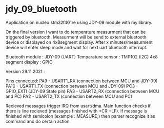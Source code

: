 # jdy_09_bluetooth
Application on nucleo stm32f401re using JDY-09 module with my library.

On the final version i want to do temperature measurment that can be triggered by bluetooth. Measurment will be send to external bluetooth device
or displayed on 4x8segment display. After x minutes/measurment device will enter sleep mode and wait for next uart bluetooth interrupt.

Bluetooth module : JDY-09 (UART)
Temparature sensor : TMP102 (I2C)
4x8 segment display : GPIO

Version 29.11.2021 :

Pins connected:
PA9 - USART1_RX (connection between MCU and JDY-09)
PA10 - USART1_TX (connection between MCU and JDY-09)
PC3 - GPIO_EXTI (JDY-09 State pin)
PA3 - USART2_RX (connection between MCU and PC)
PA2 - USART2_TX (connection between MCU and PC)

Recieved messages trigger IRQ from usart/dma. Main function checks if there is line recieved (messages finished with +CR +LF).
If message is finished with semicolon (example : MEASURE;) then parser recognize it as command and do certain action.

